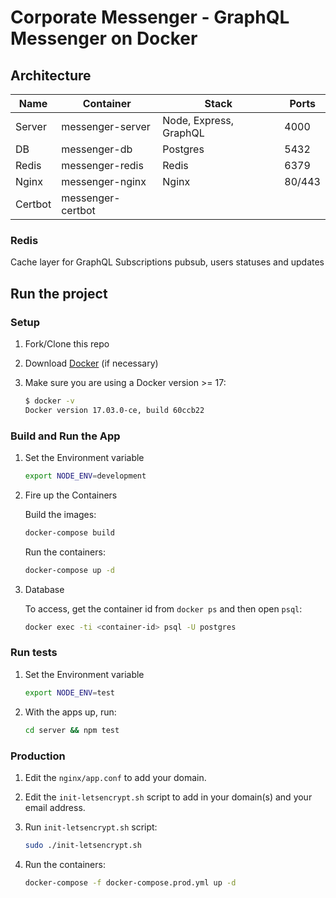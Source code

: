 # Corporate Messenger - GraphQL Messenger on Docker

## Architecture

| Name       | Container            | Stack                  | Ports  |
|------------|----------------------|------------------------|--------|
| Server     | messenger-server     | Node, Express, GraphQL | 4000   |
| DB         | messenger-db         | Postgres               | 5432   |
| Redis      | messenger-redis      | Redis                  | 6379   |
| Nginx      | messenger-nginx      | Nginx                  | 80/443 |
| Certbot    | messenger-certbot    |                        |        |

### Redis

Cache layer for GraphQL Subscriptions pubsub, users statuses and updates

## Run the project

### Setup

1. Fork/Clone this repo

1. Download [Docker](https://docs.docker.com/docker-for-mac/install/) (if necessary)

1. Make sure you are using a Docker version >= 17:

    ```sh
    $ docker -v
    Docker version 17.03.0-ce, build 60ccb22
    ```

### Build and Run the App

1. Set the Environment variable

    ```sh
    export NODE_ENV=development
    ```

1. Fire up the Containers

    Build the images:

    ```sh
    docker-compose build
    ```

    Run the containers:

    ```sh
    docker-compose up -d
    ```

1. Database

    To access, get the container id from `docker ps` and then open `psql`:

    ```sh
    docker exec -ti <container-id> psql -U postgres
    ```

### Run tests

1. Set the Environment variable

    ```sh
    export NODE_ENV=test
    ```

1. With the apps up, run:

    ```sh
    cd server && npm test
    ```

### Production

1. Edit the `nginx/app.conf` to add your domain.

1. Edit the `init-letsencrypt.sh` script to add in your domain(s) and your email address.

1. Run `init-letsencrypt.sh` script:

    ```sh
    sudo ./init-letsencrypt.sh
    ```

1. Run the containers:

    ```sh
    docker-compose -f docker-compose.prod.yml up -d
    ```
